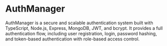# AuthManager
AuthManager is a secure and scalable authentication system built with TypeScript, Node.js, Express, MongoDB, JWT, and bcrypt. It provides a full authentication flow, including user registration, login, password hashing, and token-based authentication with role-based access control.
